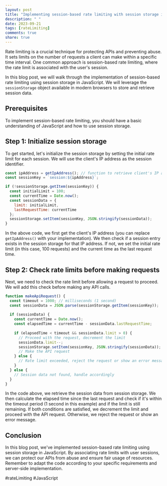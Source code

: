 ```yaml
---
layout: post
title: "Implementing session-based rate limiting with session storage in JavaScript"
description: " "
date: 2023-09-21
tags: [rateLimiting]
comments: true
share: true
---
```


Rate limiting is a crucial technique for protecting APIs and preventing abuse. It sets limits on the number of requests a client can make within a specific time interval. One common approach is session-based rate limiting, where the rate limit is associated with the user's session.

In this blog post, we will walk through the implementation of session-based rate limiting using session storage in JavaScript. We will leverage the `sessionStorage` object available in modern browsers to store and retrieve session data.

## Prerequisites

To implement session-based rate limiting, you should have a basic understanding of JavaScript and how to use session storage.

## Step 1: Initialize session storage

To get started, let's initialize the session storage by setting the initial rate limit for each session. We will use the client's IP address as the session identifier.

```javascript
const ipAddress = getIpAddress(); // function to retrieve client's IP address
const sessionKey = `session:${ipAddress}`;

if (!sessionStorage.getItem(sessionKey)) {
  const initialLimit = 100;
  const currentTime = Date.now();
  const sessionData = {
    limit: initialLimit,
    lastRequestTime: currentTime
  };
  sessionStorage.setItem(sessionKey, JSON.stringify(sessionData));
}
```

In the above code, we first get the client's IP address (you can replace `getIpAddress()` with your implementation). We then check if a session entry exists in the session storage for that IP address. If not, we set the initial rate limit (in this case, 100 requests) and the current time as the last request time.

## Step 2: Check rate limits before making requests

Next, we need to check the rate limit before allowing a request to proceed. We will add this check before making any API calls.

```javascript
function makeApiRequest() {
  const timeout = 1000; // milliseconds (1 second)
  const sessionData = JSON.parse(sessionStorage.getItem(sessionKey));
  
  if (sessionData) {
    const currentTime = Date.now();
    const elapsedTime = currentTime - sessionData.lastRequestTime;
    
    if (elapsedTime < timeout && sessionData.limit > 0) {
      // Proceed with the request, decrement the limit
      sessionData.limit--;
      sessionStorage.setItem(sessionKey, JSON.stringify(sessionData));
      // Make the API request
    } else {
      // Rate limit exceeded, reject the request or show an error message
    }
  } else {
    // Session data not found, handle accordingly
  }
}
```

In the code above, we retrieve the session data from session storage. We then calculate the elapsed time since the last request and check if it's within the timeout period (1 second in this example) and if the limit is still remaining. If both conditions are satisfied, we decrement the limit and proceed with the API request. Otherwise, we reject the request or show an error message.

## Conclusion

In this blog post, we've implemented session-based rate limiting using session storage in JavaScript. By associating rate limits with user sessions, we can protect our APIs from abuse and ensure fair usage of resources. Remember to adapt the code according to your specific requirements and server-side implementation.

#rateLimiting #JavaScript